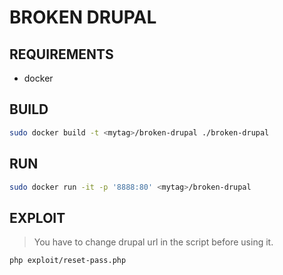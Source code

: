 # BROKEN DRUPAL

## REQUIREMENTS

- docker

## BUILD

```sh
sudo docker build -t <mytag>/broken-drupal ./broken-drupal
```

## RUN

```sh
sudo docker run -it -p '8888:80' <mytag>/broken-drupal
```

## EXPLOIT

> You have to change drupal url in the script before using it. 

```sh
php exploit/reset-pass.php
```

